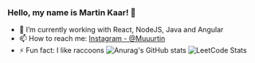 ### Hello, my name is Martin Kaar! 👋

- 🌱 I’m currently working with React, NodeJS, Java and Angular
- 📫 How to reach me: [Instagram - @Muuurtin](https://www.instagram.com/muuurtin/) 
- ⚡ Fun fact: I like raccoons
![Anurag's GitHub stats](https://github-readme-stats.vercel.app/api?username=martin-kaar&show_icons=true&include_all_commits=true&theme=transparent)
![LeetCode Stats](https://leetcard.jacoblin.cool/martin-kaar?theme=light&font=Anton)
